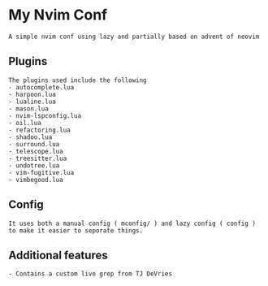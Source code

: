 # My Nvim Conf
    A simple nvim conf using lazy and partially based on advent of neovim

## Plugins
    The plugins used include the following
    - autocomplete.lua
    - harpoon.lua
    - lualine.lua
    - mason.lua
    - nvim-lspconfig.lua
    - oil.lua
    - refactoring.lua
    - shadoo.lua
    - surround.lua
    - telescope.lua
    - treesitter.lua
    - undotree.lua
    - vim-fugitive.lua
    - vimbegood.lua

## Config
    It uses both a manual config ( mconfig/ ) and lazy config ( config ) to make it easier to seporate things. 

## Additional features 
    - Contains a custom live grep from TJ DeVries
